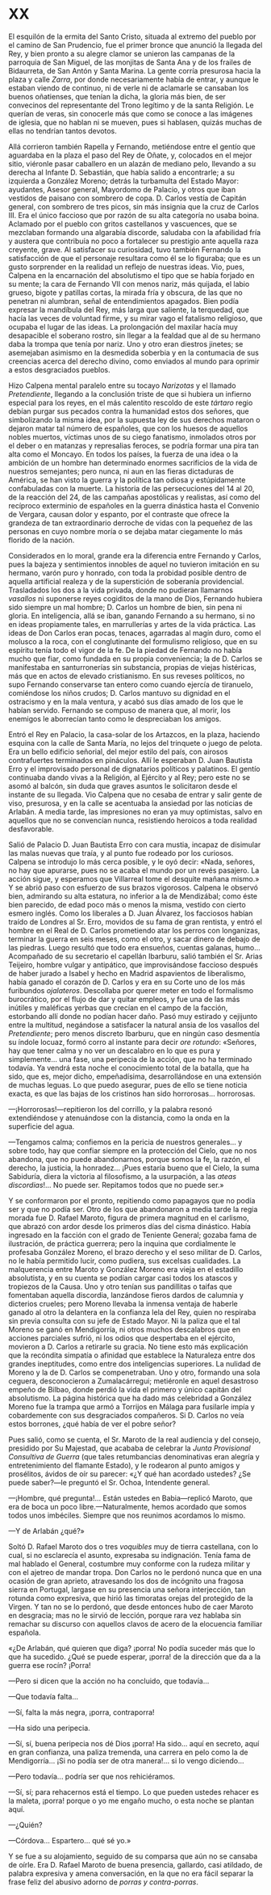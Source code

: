 # XX

El esquilón de la ermita del Santo Cristo, situada al extremo del pueblo por el
camino de San Prudencio, fue el primer bronce que anunció la llegada del Rey,
y bien pronto a su alegre clamor se unieron las campanas de la parroquia de San
Miguel, de las monjitas de Santa Ana y de los frailes de Bidaurreta, de San
Antón y Santa Marina. La gente corría presurosa hacia la plaza y calle *Zarra*,
por donde necesariamente había de entrar, y aunque le estaban viendo de
continuo, ni de verle ni de aclamarle se cansaban los buenos oñatienses, que
tenían la dicha, la gloria más bien, de ser convecinos del representante del
Trono legítimo y de la santa Religión. Le querían de veras, sin conocerle más
que como se conoce a las imágenes de iglesia, que no hablan ni se mueven, pues
si hablasen, quizás muchas de ellas no tendrían tantos devotos.

Allá corrieron también Rapella y Fernando, metiéndose entre el gentío que
aguardaba en la plaza el paso del Rey de Oñate, y, colocados en el mejor sitio,
viéronle pasar caballero en un alazán de mediano pelo, llevando a su derecha al
Infante D. Sebastián, que había salido a encontrarle; a su izquierda a González
Moreno; detrás la turbamulta del Estado Mayor: ayudantes, Asesor general,
Mayordomo de Palacio, y otros que iban vestidos de paisano con sombrero de
copa. D. Carlos vestía de Capitán general, con sombrero de tres picos, sin más
insignia que la cruz de Carlos III. Era el único faccioso que por razón de su
alta categoría no usaba boina. Aclamado por el pueblo con gritos castellanos
y vascuences, que se mezclaban formando una algarabía discorde, saludaba con la
afabilidad fría y austera que contribuía no poco a fortalecer su prestigio ante
aquella raza creyente, grave. Al satisfacer su curiosidad, tuvo también
Fernando la satisfacción de que el personaje resultara como él se lo figuraba;
que es un gusto sorprender en la realidad un reflejo de nuestras ideas. Vio,
pues, Calpena en la encarnación del absolutismo el tipo que se había forjado en
su mente; la cara de Fernando VII con menos nariz, más quijada, el labio
grueso, bigote y patillas cortas, la mirada fría y obscura, de las que no
penetran ni alumbran, señal de entendimientos apagados. Bien podía expresar la
mandíbula del Rey, más larga que saliente, la terquedad, que hacía las veces de
voluntad firme, y su mirar vago el fatalismo religioso, que ocupaba el lugar de
las ideas. La prolongación del maxilar hacía muy desapacible el soberano
rostro, sin llegar a la fealdad que al de su hermano daba la trompa que tenía
por nariz. Uno y otro eran diestros jinetes; se asemejaban asimismo en la
desmedida soberbia y en la contumacia de sus creencias acerca del derecho
divino, como enviados al mundo para oprimir a estos desgraciados pueblos.

Hizo Calpena mental paralelo entre su tocayo *Narizotas* y el llamado
*Pretendiente*, llegando a la conclusión triste de que si hubiera un infierno
especial para los reyes, en el más calentito rescoldo de este *tártaro* regio
debían purgar sus pecados contra la humanidad estos dos señores, que
simbolizando la misma idea, por la supuesta ley de sus derechos mataron
o dejaron matar tal número de españoles, que con los huesos de aquellos nobles
muertos, víctimas unos de su ciego fanatismo, inmolados otros por el deber o en
matanzas y represalias feroces, se podría formar una pira tan alta como el
Moncayo. En todos los países, la fuerza de una idea o la ambición de un hombre
han determinado enormes sacrificios de la vida de nuestros semejantes; pero
nunca, ni aun en las fieras dictaduras de América, se han visto la guerra y la
política tan odiosa y estúpidamente confabuladas con la muerte. La historia de
las persecuciones del 14 al 20, de la reacción del 24, de las campañas
apostólicas y realistas, así como del recíproco exterminio de españoles en la
guerra dinástica hasta el Convenio de Vergara, causan dolor y espanto, por el
contraste que ofrece la grandeza de tan extraordinario derroche de vidas con la
pequeñez de las personas en cuyo nombre moría o se dejaba matar ciegamente lo
más florido de la nación.

Considerados en lo moral, grande era la diferencia entre Fernando y Carlos,
pues la bajeza y sentimientos innobles de aquel no tuvieron imitación en su
hermano, varón puro y honrado, con toda la probidad posible dentro de aquella
artificial realeza y de la superstición de soberanía providencial. Trasladados
los dos a la vida privada, donde no pudieran llamarnos *vasallos* ni suponerse
reyes cogiditos de la mano de Dios, Fernando hubiera sido siempre un mal
hombre; D. Carlos un hombre de bien, sin pena ni gloria. En inteligencia, allá
se iban, ganando Fernando a su hermano, si no en ideas propiamente tales, en
marrullerías y artes de la vida práctica. Las ideas de Don Carlos eran pocas,
tenaces, agarradas al magín duro, como el molusco a la roca, con el
conglutinante del formulismo religioso, que en su espíritu tenía todo el vigor
de la fe. De la piedad de Fernando no había mucho que fiar, como fundada en su
propia conveniencia; la de D. Carlos se manifestaba en santurronerías sin
substancia, propias de viejas histéricas, más que en actos de elevado
cristianismo. En sus reveses políticos, no supo Fernando conservarse tan entero
como cuando ejercía de tiranuelo, comiéndose los niños crudos; D. Carlos
mantuvo su dignidad en el ostracismo y en la mala ventura, y acabó sus días
amado de los que le habían servido. Fernando se compuso de manera que, al
morir, los enemigos le aborrecían tanto como le despreciaban los amigos.

Entró el Rey en Palacio, la casa-solar de los Artazcos, en la plaza, haciendo
esquina con la calle de Santa María, no lejos del trinquete o juego de pelota.
Era un bello edificio señorial, del mejor estilo del país, con airosos
contrafuertes terminados en pináculos. Allí le esperaban D. Juan Bautista Erro
y el improvisado personal de dignatarios políticos y palatinos. El gentío
continuaba dando vivas a la Religión, al Ejército y al Rey; pero este no se
asomó al balcón, sin duda que graves asuntos le solicitaron desde el instante
de su llegada. Vio Calpena que no cesaba de entrar y salir gente de viso,
presurosa, y en la calle se acentuaba la ansiedad por las noticias de Arlabán.
A media tarde, las impresiones no eran ya muy optimistas, salvo en aquellos que
no se convencían nunca, resistiendo heroicos a toda realidad desfavorable.

Salió de Palacio D. Juan Bautista Erro con cara mustia, incapaz de disimular
las malas nuevas que traía, y al punto fue rodeado por los curiosos. Calpena se
introdujo lo más cerca posible, y le oyó decir: «Nada, señores, no hay que
apurarse, pues no se acaba el mundo por un revés pasajero. La acción sigue,
y esperamos que Villarreal tome el desquite mañana mismo.» Y se abrió paso con
esfuerzo de sus brazos vigorosos. Calpena le observó bien, admirando su alta
estatura, no inferior a la de Mendizábal; como éste bien parecido, de edad poco
más o menos la misma, vestido con cierto esmero inglés. Como los liberales a D.
Juan Álvarez, los facciosos habían traído de Londres al Sr. Erro, movidos de su
fama de gran rentista, y entró el hombre en el Real de D. Carlos prometiendo
atar los perros con longanizas, terminar la guerra en seis meses, como el otro,
y sacar dinero de debajo de las piedras. Luego resultó que todo era ensueños,
cuentas galanas, humo... Acompañado de su secretario el capellán Ibarburu,
salió también el Sr. Arias Teijeiro, hombre vulgar y antipático, que
improvisándose faccioso después de haber jurado a Isabel y hecho en Madrid
aspavientos de liberalismo, había ganado el corazón de D. Carlos y era en su
Corte uno de los más furibundos *ojalateros*. Descollaba por querer meter en
todo el formalismo burocrático, por el flujo de dar y quitar empleos, y fue una
de las más inútiles y maléficas yerbas que crecían en el campo de la facción,
estorbando allí donde no podían hacer daño. Pasó muy estirado y cejijunto entre
la multitud, negándose a satisfacer la natural ansia de los vasallos del
*Pretendiente*; pero menos discreto Ibarburu, que en ningún caso desmentía su
índole locuaz, formó corro al instante para decir *ore rotundo*: «Señores, hay
que tener calma y no ver un descalabro en lo que es pura y simplemente... una
fase, una peripecia de la acción, que no ha terminado todavía. Ya vendrá esta
noche el conocimiento total de la batalla, que ha sido, que es, mejor dicho,
empeñadísima, desarrollándose en una extensión de muchas leguas. Lo que puedo
asegurar, pues de ello se tiene noticia exacta, es que las bajas de los
cristinos han sido horrorosas... horrorosas.

—¡Horrorosas!—repitieron los del corrillo, y la palabra resonó extendiéndose
y atenuándose con la distancia, como la onda en la superficie del agua.

—Tengamos calma; confiemos en la pericia de nuestros generales... y sobre todo,
hay que confiar siempre en la protección del Cielo, que no nos abandona, que no
puede abandonarnos, porque somos la fe, la razón, el derecho, la justicia, la
honradez... ¡Pues estaría bueno que el Cielo, la suma Sabiduría, diera la
victoria al filosofismo, a la usurpación, a las *ateas discordias*!... No puede
ser. Repitamos todos que no puede ser.»

Y se conformaron por el pronto, repitiendo como papagayos que no podía ser
y que no podía ser. Otro de los que abandonaron a media tarde la regia morada
fue D. Rafael Maroto, figura de primera magnitud en el carlismo, que abrazó con
ardor desde los primeros días del cisma dinástico. Había ingresado en la
facción con el grado de Teniente General; gozaba fama de ilustración, de
práctica guerrera; pero la inquina que cordialmente le profesaba González
Moreno, el brazo derecho y el seso militar de D. Carlos, no le había permitido
lucir, como pudiera, sus excelsas cualidades. La malquerencia entre Maroto
y González Moreno era vieja en el estadillo absolutista, y en su cuenta se
podían cargar casi todos los atascos y tropiezos de la Causa. Uno y otro tenían
sus pandillitas o taifas que fomentaban aquella discordia, lanzándose fieros
dardos de calumnia y dicterios crueles; pero Moreno llevaba la inmensa ventaja
de haberle ganado al otro la delantera en la confianza lela del Rey, quien no
respiraba sin previa consulta con su jefe de Estado Mayor. Ni la paliza que el
tal Moreno se ganó en Mendigorría, ni otros muchos descalabros que en acciones
parciales sufrió, ni los odios que despertaba en el ejército, movieron a D.
Carlos a retirarle su gracia. No tiene esto más explicación que la recóndita
simpatía o afinidad que establece la Naturaleza entre dos grandes ineptitudes,
como entre dos inteligencias superiores. La nulidad de Moreno y la de D. Carlos
se compenetraban. Uno y otro, formando una sola ceguera, desconocieron
a Zumalacárregui; metiéronle en aquel desastroso empeño de Bilbao, donde perdió
la vida el primero y único capitán del absolutismo. La página histórica que ha
dado más celebridad a González Moreno fue la trampa que armó a Torrijos en
Málaga para fusilarle impía y cobardemente con sus desgraciados compañeros. Si
D. Carlos no veía estos borrones, ¿qué había de ver el pobre señor?

Pues salió, como se cuenta, el Sr. Maroto de la real audiencia y del consejo,
presidido por Su Majestad, que acababa de celebrar la *Junta Provisional
Consultiva de Guerra* (que tales retumbancias denominativas eran alegría
y entretenimiento del flamante Estado), y le rodearon al punto amigos
y prosélitos, ávidos de oír su parecer: «¿Y qué han acordado ustedes? ¿Se puede
saber?—le preguntó el Sr. Ochoa, Intendente general.

—¡Hombre, qué pregunta!... Están ustedes en Babia—replicó Maroto, que era de
boca un poco libre.—Naturalmente, hemos acordado que somos todos unos
imbéciles. Siempre que nos reunimos acordamos lo mismo.

—Y de Arlabán ¿qué?»

Soltó D. Rafael Maroto dos o tres *voquibles* muy de tierra castellana, con lo
cual, si no esclarecía el asunto, expresaba su indignación. Tenía fama de mal
hablado el General, costumbre muy conforme con la rudeza militar y con el
ajetreo de mandar tropa. Don Carlos no le perdonó nunca que en una ocasión de
gran aprieto, atravesando los dos de incógnito una fragosa sierra en Portugal,
largase en su presencia una señora interjección, tan rotunda como expresiva,
que hirió las timoratas orejas del protegido de la Virgen. Y tan no se lo
perdonó, que desde entonces hubo de caer Maroto en desgracia; mas no le sirvió
de lección, porque rara vez hablaba sin remachar su discurso con aquellos
clavos de acero de la elocuencia familiar española.

«¿De Arlabán, qué quieren que diga? ¡porra! No podía suceder más que lo que ha
sucedido. ¿Qué se puede esperar, ¡porra! de la dirección que da a la guerra ese
rocín? ¡Porra!

—Pero si dicen que la acción no ha concluido, que todavía...

—Que todavía falta...

—Sí, falta la más negra, ¡porra, contraporra!

—Ha sido una peripecia.

—Sí, sí, buena peripecia nos dé Dios ¡porra! Ha sido... aquí en secreto, aquí
en gran confianza, una paliza tremenda, una carrera en pelo como la de
Mendigorría... ¡Si no podía ser de otra manera!... si lo vengo diciendo...

—Pero todavía... podría ser que nos rehiciéramos.

—Sí, sí; para rehacernos está el tiempo. Lo que pueden ustedes rehacer es la
maleta, ¡porra! porque o yo me engaño mucho, o esta noche se plantan aquí.

—¿Quién?

—Córdova... Espartero... qué sé yo.»

Y se fue a su alojamiento, seguido de su comparsa que aún no se cansaba de
oírle. Era D. Rafael Maroto de buena presencia, gallardo, casi atildado, de
palabra expresiva y amena conversación, en la que no era fácil separar la frase
feliz del abusivo adorno de *porras y contra-porras*.
